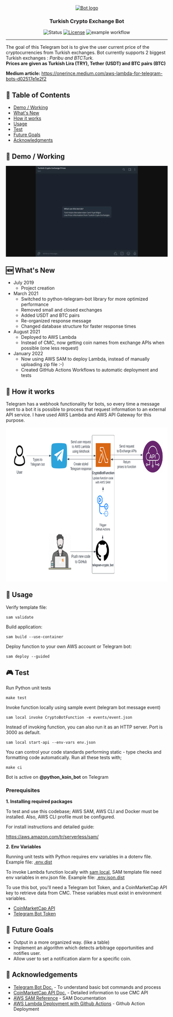 <p align="center">
  <a href="" rel="noopener">
 <img width=200px height=200px src="https://i.imgur.com/FxL5qM0.jpg" alt="Bot logo"></a>
</p>

<h3 align="center">Turkish Crypto Exchange Bot</h3>

<div align="center">

  ![Status](https://img.shields.io/badge/status-active-success.svg)
  [![License](https://img.shields.io/badge/license-MIT-blue.svg)](/LICENSE)
  ![example workflow](https://github.com/OnerInce/telegram-crypto_bot/actions/workflows/DevDeploy.yml/badge.svg)

</div>

---

The goal of this Telegram bot is to give the user current price of the cryptocurrencies from Turkish exchanges. 
Bot currently supports 2 biggest Turkish exchanges : *Paribu and BTCTurk.*  
**Prices are given as Turkish Lira (TRY), Tether (USDT) and BTC pairs (BTC)**

**Medium article:** https://onerince.medium.com/aws-lambda-for-telegram-bots-d02517e1e2f2

## 📝 Table of Contents
+ [Demo / Working](#demo)
+ [What's New](#new)
+ [How it works](#working)
+ [Usage](#usage)
+ [Test](#test)
+ [Future Goals](#goals)
+ [Acknowledgments](#acknowledgement)

## 🎥 Demo / Working <a name = "demo"></a>
<img align="center" src="/pics/demo.gif">

## :new: What's New <a name = "new"></a>

- July 2019 
  - Project creation
- March 2021 
  - Switched to python-telegram-bot library for more optimized performance 
  - Removed small and closed exchanges
  - Added USDT and BTC pairs
  - Re-organized response message
  - Changed database structure for faster response times
- August 2021 
  - Deployed to AWS Lambda 
  - Instead of CMC, now getting coin names from exchange APIs when possible (one less request)
- January 2022 
  - Now using AWS SAM to deploy Lambda, instead of manually uploading zip file :-)
  - Created GitHub Actions Workflows to automatic deployment and tests

## 💭 How it works <a name = "working"></a>

Telegram has a webhook functionality for bots, so every time a message sent to a bot it is possible to process that
request information to an external API service. I have used AWS Lambda and AWS API Gateway for this purpose.

<img width=800px height=480px align="center" src="diagram.png">

## 🎈 Usage <a name = "usage"></a>

Verify template file:

```
sam validate
```

Build application:

```
sam build --use-container
```

Deploy function to your own AWS account or Telegram bot:

```
sam deploy --guided
```

## :video_game: Test <a name = "test"></a>

Run Python unit tests

```
make test
```

Invoke function locally using sample event (telegram bot message event)

```
sam local invoke CryptoBotFunction -e events/event.json
```

Instead of invoking function, you can also run it as an HTTP server. Port is 3000 as default. 

```
sam local start-api --env-vars env.json
```

You can control your code standards performing static - type checks and formatting code automatically. 
Run all these tests with;

```
make ci
```

Bot is active on **@python_koin_bot** on Telegram


### Prerequisites

**1. Installing required packages**

To test and use this codebase; AWS SAM, AWS CLI and Docker must be installed. Also, AWS CLI profile must be configured. 

For install instructions and detailed guide:

https://aws.amazon.com/tr/serverless/sam/

**2. Env Variables**

Running unit tests with Python requires env variables in a dotenv file. Example file: [.env.dist](.env.dist)

To invoke Lambda function locally with [sam local](https://docs.aws.amazon.com/serverless-application-model/latest/developerguide/sam-cli-command-reference-sam-local-invoke.html), 
SAM template file need env variables in env.json file. Example file: [.env.json.dist](.env.json.dist)

To use this bot, you'll need a Telegram bot Token, and a CoinMarketCap API key to retrieve data from CMC.
These variables must exist in environment variables. 

* [CoinMarketCap API](https://pro.coinmarketcap.com/signup/)
* [Telegram Bot Token](https://core.telegram.org/bots#creating-a-new-bot)

## :dart: Future Goals <a name = "goals"></a>

* Output in a more organized way. (like a table)
* Implement an algorithm which detects arbitrage opportunities and notifies user.
* Allow user to set a notification alarm for a specific coin.


## 🎉 Acknowledgements <a name = "acknowledgement"></a>
* [Telegram Bot Doc.](https://core.telegram.org/bots) - To understand basic bot commands and process
* [CoinMarketCap API Doc.](https://coinmarketcap.com/api/) - Detailed information to use CMC API
* [AWS SAM Reference](https://aws.amazon.com/tr/serverless/sam/) - SAM Documentation
* [AWS Lambda Deployment with Github Actions](https://www.sufle.io/blog/aws-lambda-deployment-with-github-actions) - Github Action Deployment
